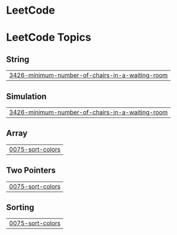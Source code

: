 # LeetCode
<!---LeetCode Topics Start-->
# LeetCode Topics
## String
|  |
| ------- |
| [3426-minimum-number-of-chairs-in-a-waiting-room](https://github.com/Izzah-Khursheed/LeetCode/tree/master/3426-minimum-number-of-chairs-in-a-waiting-room) |
## Simulation
|  |
| ------- |
| [3426-minimum-number-of-chairs-in-a-waiting-room](https://github.com/Izzah-Khursheed/LeetCode/tree/master/3426-minimum-number-of-chairs-in-a-waiting-room) |
## Array
|  |
| ------- |
| [0075-sort-colors](https://github.com/Izzah-Khursheed/LeetCode/tree/master/0075-sort-colors) |
## Two Pointers
|  |
| ------- |
| [0075-sort-colors](https://github.com/Izzah-Khursheed/LeetCode/tree/master/0075-sort-colors) |
## Sorting
|  |
| ------- |
| [0075-sort-colors](https://github.com/Izzah-Khursheed/LeetCode/tree/master/0075-sort-colors) |
<!---LeetCode Topics End-->